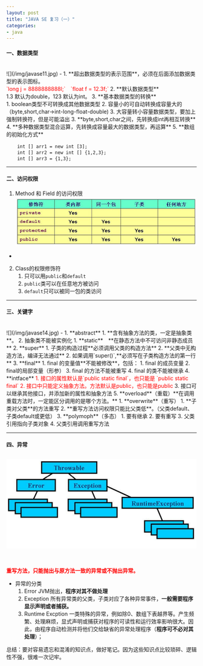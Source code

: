 ```yaml
---
layout: post
title: "JAVA SE 复习（一）"
categories:
- java
---
```



#### 一、数据类型 ####
<br/>
![](/img/javase11.jpg)
-
1. **超出数据类型的表示范围**，必须在后面添加数据类型的表示图标。<br/>
     <font color=red>`long j = 8888888888l;`&emsp;`float f = 12.3f;`</font>
2. **默认数据类型**<br/>1.3 默认为double，123 默认为int。
3. **基本数据类型的转换**<br/>
	1. boolean类型不可转换成其他数据类型
	2. 容量小的可自动转换成容量大的（byte,short,char->int-long-float-double)
	3. 大容量转小容量数据类型，要加上强制转换符，但是可能溢出
	3. **byte,short,char之间，先转换成int再相互转换**
	4. **多种数据类型混合运算，先转换成容量最大的数据类型，再运算**
5. **数组的初始化方式**

		int [] arr1 = new int [3];
		int [] arr2 = new int [] {1,2,3};
		int [] arr3 = {1,3};

-------
#### 二、访问权限 ####
1. Method 和 Field 的访问权限<br/>
![](/img/javase12.jpg)
-
2. Class的权限修饰符
	1. 只可以用`public`和`default`
	2. `public`类可以在任意地方被访问
	3. `default`只可以被同一包的类访问

-------	
#### 三、关键字 ####

<br/>
![](/img/javase14.jpg)
-
1. **abstract**
	1. **含有抽象方法的类，一定是抽象类**。
	2. 抽象类不能被实例化
1. **static**&emsp;**在静态方法中不可访问非静态成员**
2. **super**
	1. 子类的构造过程**必须调用父类的构造方法**
	2. **父类中无构造方法，编译无法通过**
	2. 如果调用`super()`,**必须写在子类构造方法的第一行**
3. **final**
	1. final 的变量值**不能被修改**，包括：
		1. final 的成员变量
		2. final的局部变量（形参）
	3. final 的方法不能被重写
	4. final 的类不能被继承
4. **intface**<font color=red> 
	1. 接口的属性默认是`public static final`，也只能是 `public static final`
	2. 接口中只能定义抽象方法。方法默认是public，也只能是public   </font>
	3. 接口可以继承其他接口，并添加新的属性和抽象方法
5. **overload**（重载）**在调用重载方法时，一定能区分调用的是哪个方法。**
1. **overwrite**（重写）
	1. **子类对父类**的方法重写
	2. **重写方法访问权限只能比父类低**。（父类default、子类default或更低）
3. **polymoph**（多态）
	1. 要有继承
	2. 要有重写
	3. 父类引用指向子类对象
	4. 父类引用调用重写方法
	
--------
#### 四、异常 ####
![](/img/javase15.png)<br/>&emsp;<br/>
-
<font color=red><b>
重写方法，只能抛出与原方法一致的异常或不抛出异常。</b></font>

- 异常的分类
	1. Error JVM抛出，**程序对其不做处理**
	2. Exception 所有异常类的父类，子类对应了各种异常事件，**一般需要程序显示声明或者捕获。**
	3. Runtime Excption 一类特殊的异常，例如除0、数组下表越界等。产生频繁、处理麻烦，显式声明或捕获对程序的可读性和运行效率影响很大。因此，由程序自动检测并将他们交给缺省的异常处理程序（**程序可不必对其处理**）；

总结：要对容易遗忘和混淆的知识点，做好笔记。因为这些知识点比较琐碎、逻辑性不强，很难一次记牢。